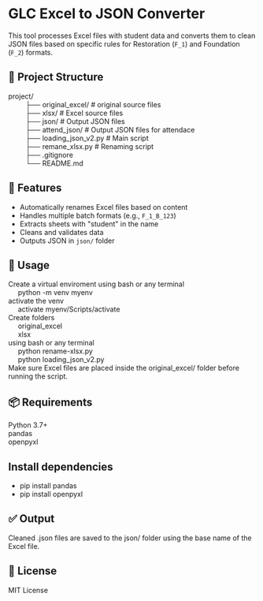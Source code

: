 # GLC Excel to JSON Converter
This tool processes Excel files with student data and converts them to clean JSON files based on specific rules for Restoration (`F_1`) and Foundation (`F_2`) formats.

## 📁 Project Structure

project/   
&nbsp;&nbsp;&nbsp;&nbsp;&nbsp;&nbsp;&nbsp;&nbsp;    ├── original_excel/ # original source files   
&nbsp;&nbsp;&nbsp;&nbsp;&nbsp;&nbsp;&nbsp;&nbsp;    ├── xlsx/ # Excel source files   
&nbsp;&nbsp;&nbsp;&nbsp;&nbsp;&nbsp;&nbsp;&nbsp;   ├── json/ # Output JSON files       
&nbsp;&nbsp;&nbsp;&nbsp;&nbsp;&nbsp;&nbsp;&nbsp;   ├── attend_json/ # Output JSON files for attendace   
&nbsp;&nbsp;&nbsp;&nbsp;&nbsp;&nbsp;&nbsp;&nbsp;    ├── loading_json_v2.py # Main script   
&nbsp;&nbsp;&nbsp;&nbsp;&nbsp;&nbsp;&nbsp;&nbsp;   ├── remane_xlsx.py # Renaming script  
&nbsp;&nbsp;&nbsp;&nbsp;&nbsp;&nbsp;&nbsp;&nbsp;   ├── .gitignore   
&nbsp;&nbsp;&nbsp;&nbsp;&nbsp;&nbsp;&nbsp;&nbsp;    └── README.md  


## 🚀 Features

- Automatically renames Excel files based on content
- Handles multiple batch formats (e.g., `F_1_B_123`)
- Extracts sheets with "student" in the name
- Cleans and validates data
- Outputs JSON in `json/` folder

## 🔧 Usage
Create a virtual enviroment using bash or any terminal  
&nbsp;&nbsp;&nbsp;&nbsp;    python -m venv myenv  
activate the venv  
&nbsp;&nbsp;&nbsp;&nbsp;    activate myenv/Scripts/activate  
Create folders  
&nbsp;&nbsp;&nbsp;&nbsp;    original_excel  
&nbsp;&nbsp;&nbsp;&nbsp;    xlsx  
using bash or any terminal  
&nbsp;&nbsp;&nbsp;&nbsp;    python rename-xlsx.py  
&nbsp;&nbsp;&nbsp;&nbsp;    python loading_json_v2.py  
Make sure Excel files are placed inside the original_excel/ folder before running the script.

## 📦 Requirements

Python 3.7+  
pandas  
openpyxl  

## Install dependencies

- pip install pandas
- pip install openpyxl

## ✅ Output
Cleaned .json files are saved to the json/ folder using the base name of the Excel file.

## 📝 License
MIT License
